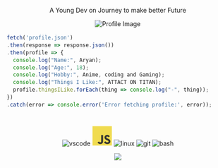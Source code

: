 <p align="center">A Young Dev on Journey to make better Future </p>

<p align="center">
  <img src="https://github.com/ROXaryan/ROXaryan/blob/main/SCbe.gif?raw=true" alt="Profile Image" width="400">
</p>

<div align="left">
  
  ```javascript
fetch('profile.json')
  .then(response => response.json())
  .then(profile => {
    console.log("Name:", Aryan);
    console.log("Age:", 18);
    console.log("Hobby:", Anime, coding and Gaming);
    console.log("Things I Like:", ATTACT ON TITAN);
    profile.thingsILike.forEach(thing => console.log("-", thing));
  })
  .catch(error => console.error('Error fetching profile:', error));



```

</div>

###
<p align="Center">
  <picture>
    <img src="https://cdn.jsdelivr.net/gh/devicons/devicon/icons/vscode/vscode-original.svg" alt="vscode" width="45" height="45"/>
  </picture>
  <picture>
    <img src="https://raw.githubusercontent.com/devicons/devicon/master/icons/javascript/javascript-original.svg" alt="javascript" width="45" height="45" />
  </picture>
  <picture>
    <img src="https://cdn.jsdelivr.net/gh/devicons/devicon/icons/linux/linux-original.svg" alt="linux" width="45" height="45"/>
  </picture>
  <picture>
    <img src="https://cdn.jsdelivr.net/gh/devicons/devicon/icons/git/git-original.svg" alt="git" width="45" height="45"/>
  </picture>
  <picture>
    <img src="https://cdn.jsdelivr.net/gh/devicons/devicon/icons/bash/bash-original.svg" alt="bash" width="45" height="45"/>
  </picture>
</p>


<p align="center">
  <img src="https://capsule-render.vercel.app/api?type=waving&color=gradient&height=100&section=footer"/>
</p>

###
